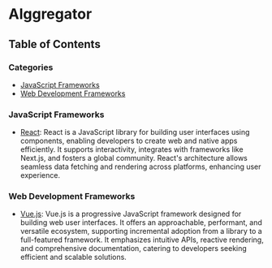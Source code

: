 # AIggregator

## Table of Contents

<!-- CATEGORY ANCHORS START -->
### Categories
- [JavaScript Frameworks](#javascript-frameworks)
- [Web Development Frameworks](#web-development-frameworks)
<!-- CATEGORY ANCHORS END -->

### JavaScript Frameworks
- [React](https://react.dev): React is a JavaScript library for building user interfaces using components, enabling developers to create web and native apps efficiently. It supports interactivity, integrates with frameworks like Next.js, and fosters a global community. React's architecture allows seamless data fetching and rendering across platforms, enhancing user experience.

### Web Development Frameworks
- [Vue.js](https://vuejs.org): Vue.js is a progressive JavaScript framework designed for building web user interfaces. It offers an approachable, performant, and versatile ecosystem, supporting incremental adoption from a library to a full-featured framework. It emphasizes intuitive APIs, reactive rendering, and comprehensive documentation, catering to developers seeking efficient and scalable solutions.